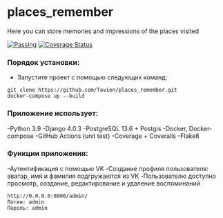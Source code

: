# places_remember
Here you can store memories and impressions of the places visited

[![Passing](https://github.com/Tavien/places_remember/actions/workflows/django_tests.yml/badge.svg?branch=master)](https://github.com/Tavien/places_remember/actions/workflows/django_tests.yml)
[![Coverage Status](https://coveralls.io/repos/github/Tavien/places_remember/badge.svg?branch=master)](https://coveralls.io/github/Tavien/places_remember?branch=master)

### Порядок установки:

- Запустите проект с помощью следующих команд:
```
git clone https://github.com/Tavien/places_remember.git
docker-compose up --build
```

### Приложение использует:

-Python 3.9
-Django 4.0.3
-PostgreSQL 13.6 + Postgis
-Docker, Docker-compose
-GitHub Actions (unit test)
-Coverage + Coveralls
-Flake8

### Функции приложения:

-Аутентификация с помощью VK
-Создание профиля пользователя: аватар, имя и фамилия подгружаются из VK
-Пользователю доступно просмотр, создание, редактирование и удаление воспоминаний

```
http://0.0.0.0:8000/admin/
Логин: admin
Пароль: admin
